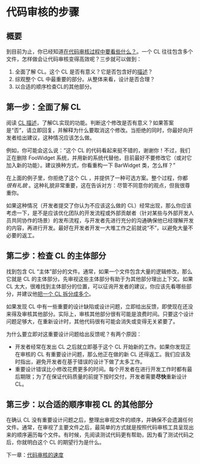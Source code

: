 # 代码审核的步骤

## 概要

到目前为止，你已经知道[在代码审核过程中要看些什么？](looking-for.md)。一个 CL 往往包含多个文件，怎样做会让代码审核变得高效呢？三步就可以做到：

1. 全面了解 CL。这个 CL 是否有意义？它是否包含好的[描述](../developer/cl-descriptions.md)？
2. 综观整个 CL 中最重要的部分。从整体来看，设计是否合理？
3. 以合适的顺序检查CL的其他部分。

## 第一步：全面了解 CL <a id="step_one"></a>

阅读 [CL 描述](../developer/cl-descriptions.md)，了解CL实现的功能。判断这个修改是否有意义？如果答案是“否”，请立即回复，并解释为什么要取消这个修改。当拒绝的同时，你最好向开发者给出建议，这种情况应该怎么做。

例如，你可能会这么说：“这个 CL 的代码看起来挺不错的，谢谢你！不过，我们正在删除 FooWidget 系统，并用新的系统代替他，目前最好不要修改它（或对它加入新的功能）。建议换种方式，你看重构一下 BarWidget 类，怎么样？”

在上面的例子里，你拒绝了这个 CL ，并提供了一种可选方案。整个过程，你都 _很有礼貌_ 。这种礼貌非常重要，这在告诉对方：尽管不同意你的观点，但我很尊重你。

如果这种情况（开发者提交了你认为不应该这么做的 CL）经常出现，那么你应该考虑一下，是不是应该优化团队的开发流程或外部贡献者（针对某些与外部开发人员共同协作的场景）的发布流程，与开发者先进行充分的沟通确保他已经理解开发的内容，再进行开发。最好在开发者开发一大堆工作之前就说“不”，以避免大量不必要的返工。

## 第二步：检查 CL 的主体部分 <a id="step_two"></a>

找到包含 CL “主体”部分的文件。通常，如果一个文件包含大量的逻辑修改，那么它就是 CL 的主体部分。先审视这些主体部分有助于为其他部分理出上下文。如果 CL 太大，很难找到主体部分的位置，可以征询开发者的建议，你应该先看哪些部分，并建议他[把一个 CL 拆分成多个](../developer/small-cls.md)。

如果发现 CL 中有一些重要的设计缺陷或设计问题，立即给出反馈，即使现在还没来得及审核其他部分。实际上，审核其他部分很有可能是浪费时间。只要这个设计问题足够大，在重新设计时，其他代码很有可能会消失或变得无关紧要了。

为什么要立即对这重要设计问题给出反馈呢？有两个原因：

* 开发者经常在发出 CL 之后就立即基于这个 CL 开始新的工作。如果你发现正在审核的 CL 有重要设计问题，那么他正在做的新 CL 还得返工。我们应该及时指出，避免开发者在基于错误的设计下做了太多工作。
* 重要设计错误比小修改花费更多的时间。每个开发者在进行开发工作时都有最后期限；为了在保证代码质量的前提下按时交付，开发者需要**尽快**重新设计 CL。

## 第三步：以合适的顺序审视 CL 的其他部分 <a id="step_three"></a>

在确认 CL 没有重要设计问题之后，整理出审视文件的顺序，并确保不会遗漏任何文件。通常，在审视了主要文件之后，最简单的方式就是按照代码审核工具呈现出来的顺序遍历每个文件。有时候，先阅读测试代码更有帮助，因为看了测试代码之后，你就明白这个 CL 的期望行为是什么。

下一章：[代码](speed.md)[审核](speed.md)[的速度](speed.md)

